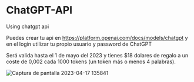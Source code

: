 # ChatGPT-API
Using chatgpt api

Puedes crear tu api en https://platform.openai.com/docs/models/chatgpt y en el login utilizar tu propio usuario y password de ChatGPT

Será valida hasta el 1 de mayo del 2023 y tienes $18 dolares de regalo
a un coste de 0,002 cada 1000 tokens (un token más o menos 4 palabras).

![Captura de pantalla 2023-04-17 135841](https://user-images.githubusercontent.com/2462238/232477904-22a9b8b2-8251-4fa8-a8a6-7aa3ff1dfbca.jpg)

